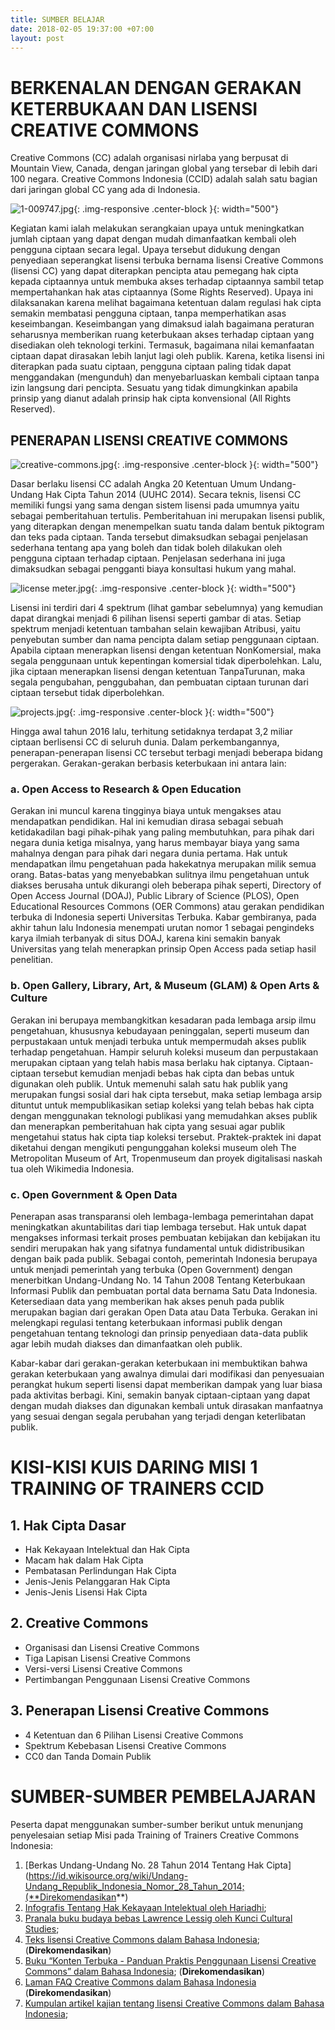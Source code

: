 ```yaml
---
title: SUMBER BELAJAR
date: 2018-02-05 19:37:00 +07:00
layout: post
---
```


# **BERKENALAN DENGAN GERAKAN KETERBUKAAN DAN LISENSI CREATIVE COMMONS**

Creative Commons (CC) adalah organisasi nirlaba yang berpusat di Mountain View, Canada, dengan jaringan global yang tersebar di lebih dari 100 negara. Creative Commons Indonesia (CCID) adalah salah satu bagian dari jaringan global CC yang ada di Indonesia. 

![1-009747.jpg](/uploads/1-009747.jpg){: .img-responsive .center-block }{: width="500"}

Kegiatan kami ialah melakukan serangkaian upaya untuk meningkatkan jumlah ciptaan yang dapat dengan mudah dimanfaatkan kembali oleh pengguna ciptaan secara legal. Upaya tersebut didukung dengan penyediaan seperangkat lisensi terbuka bernama lisensi Creative Commons (lisensi CC) yang dapat diterapkan pencipta atau pemegang hak cipta kepada ciptaannya untuk membuka akses terhadap ciptaannya sambil tetap mempertahankan hak atas ciptaannya (Some Rights Reserved). Upaya ini dilaksanakan karena melihat bagaimana ketentuan dalam regulasi hak cipta semakin membatasi pengguna ciptaan, tanpa memperhatikan asas keseimbangan. Keseimbangan yang dimaksud ialah bagaimana peraturan seharusnya memberikan ruang keterbukaan akses terhadap ciptaan yang disediakan oleh teknologi terkini. Termasuk, bagaimana nilai kemanfaatan ciptaan dapat dirasakan lebih lanjut lagi oleh publik.
Karena, ketika lisensi ini diterapkan pada suatu ciptaan, pengguna ciptaan paling tidak dapat menggandakan (mengunduh) dan menyebarluaskan kembali ciptaan tanpa izin langsung dari pencipta. Sesuatu yang tidak dimungkinkan apabila prinsip yang dianut adalah prinsip hak cipta konvensional (All Rights Reserved).

## **PENERAPAN LISENSI CREATIVE COMMONS**

![creative-commons.jpg](/uploads/creative-commons.jpg){: .img-responsive .center-block }{: width="500"}

Dasar berlaku lisensi CC adalah Angka 20 Ketentuan Umum Undang-Undang Hak Cipta Tahun 2014 (UUHC 2014). Secara teknis, lisensi CC memiliki fungsi yang sama dengan sistem lisensi pada umumnya yaitu sebagai pemberitahuan tertulis. Pemberitahuan ini merupakan lisensi publik, yang diterapkan dengan menempelkan suatu tanda dalam bentuk piktogram dan teks pada ciptaan. Tanda tersebut dimaksudkan sebagai penjelasan sederhana tentang apa yang boleh dan tidak boleh dilakukan oleh pengguna ciptaan terhadap ciptaan. Penjelasan sederhana ini juga dimaksudkan sebagai pengganti biaya konsultasi hukum yang mahal.

![license meter.jpg](/uploads/license%20meter.jpg){: .img-responsive .center-block }{: width="500"}

Lisensi ini terdiri dari 4 spektrum (lihat gambar sebelumnya) yang kemudian dapat dirangkai menjadi 6 pilihan lisensi seperti gambar di atas. Setiap spektrum menjadi ketentuan tambahan selain kewajiban Atribusi, yaitu penyebutan sumber dan nama pencipta dalam setiap penggunaan ciptaan. Apabila ciptaan menerapkan lisensi dengan ketentuan NonKomersial, maka segala penggunaan untuk kepentingan komersial tidak diperbolehkan. Lalu, jika ciptaan menerapkan lisensi dengan ketentuan TanpaTurunan, maka segala pengubahan, penggubahan, dan pembuatan ciptaan turunan dari ciptaan tersebut tidak diperbolehkan.

![projects.jpg](/uploads/projects.jpg){: .img-responsive .center-block }{: width="500"}

Hingga awal tahun 2016 lalu, terhitung setidaknya terdapat 3,2 miliar ciptaan berlisensi CC di seluruh dunia. Dalam perkembangannya, penerapan-penerapan lisensi CC tersebut terbagi menjadi beberapa bidang pergerakan. Gerakan-gerakan berbasis keterbukaan ini antara lain:

### **a. Open Access to Research & Open Education**

Gerakan ini muncul karena tingginya biaya untuk mengakses atau mendapatkan pendidikan. Hal ini kemudian dirasa sebagai sebuah ketidakadilan bagi pihak-pihak yang paling membutuhkan, para pihak dari negara dunia ketiga misalnya, yang harus membayar biaya yang sama mahalnya dengan para pihak dari negara dunia pertama. Hak untuk mendapatkan ilmu pengetahuan pada hakekatnya merupakan milik semua orang. Batas-batas yang menyebabkan sulitnya ilmu pengetahuan untuk diakses berusaha untuk dikurangi oleh beberapa pihak seperti, Directory of Open Access Journal (DOAJ), Public Library of Science (PLOS), Open Educational Resources Commons (OER Commons) atau gerakan pendidikan terbuka di Indonesia seperti Universitas Terbuka. Kabar gembiranya, pada akhir tahun lalu Indonesia menempati urutan nomor 1 sebagai pengindeks karya ilmiah terbanyak di situs DOAJ, karena kini semakin banyak Universitas yang telah menerapkan prinsip Open Access pada setiap hasil penelitian.

### **b. Open Gallery, Library, Art, & Museum (GLAM) & Open Arts & Culture**

Gerakan ini berupaya membangkitkan kesadaran pada lembaga arsip ilmu pengetahuan, khususnya kebudayaan peninggalan, seperti museum dan perpustakaan untuk menjadi terbuka untuk mempermudah akses publik terhadap pengetahuan. Hampir seluruh koleksi museum dan perpustakaan merupakan ciptaan yang telah habis masa berlaku hak ciptanya. Ciptaan-ciptaan tersebut kemudian menjadi bebas hak cipta dan bebas untuk digunakan oleh publik. Untuk memenuhi salah satu hak publik yang merupakan fungsi sosial dari hak cipta tersebut, maka setiap lembaga arsip dituntut untuk mempublikasikan setiap koleksi yang telah bebas hak cipta dengan menggunakan teknologi publikasi yang memudahkan akses publik dan menerapkan pemberitahuan hak cipta yang sesuai agar publik mengetahui status hak cipta tiap koleksi tersebut. Praktek-praktek ini dapat diketahui dengan mengikuti pengunggahan koleksi museum oleh The Metropolitan Museum of Art, Tropenmuseum dan proyek digitalisasi naskah tua oleh Wikimedia Indonesia.

### **c. Open Government & Open Data**

Penerapan asas transparansi oleh lembaga-lembaga pemerintahan dapat meningkatkan akuntabilitas dari tiap lembaga tersebut. Hak untuk dapat mengakses informasi terkait proses pembuatan kebijakan dan kebijakan itu sendiri merupakan hak yang sifatnya fundamental untuk didistribusikan dengan baik pada publik. Sebagai contoh, pemerintah Indonesia berupaya untuk menjadi pemerintah yang terbuka (Open Government) dengan menerbitkan Undang-Undang No. 14 Tahun 2008 Tentang Keterbukaan Informasi Publik dan pembuatan portal data bernama Satu Data Indonesia. Ketersediaan data yang memberikan hak akses penuh pada publik merupakan bagian dari gerakan Open Data atau Data Terbuka. Gerakan ini melengkapi regulasi tentang keterbukaan informasi publik dengan pengetahuan tentang teknologi dan prinsip penyediaan data-data publik agar lebih mudah diakses dan dimanfaatkan oleh publik.
 
Kabar-kabar dari gerakan-gerakan keterbukaan ini membuktikan bahwa gerakan keterbukaan yang awalnya dimulai dari modifikasi dan penyesuaian perangkat hukum seperti lisensi dapat memberikan dampak yang luar biasa pada aktivitas berbagi. Kini, semakin banyak ciptaan-ciptaan yang dapat dengan mudah diakses dan digunakan kembali untuk dirasakan manfaatnya yang sesuai dengan segala perubahan yang terjadi dengan keterlibatan publik.

# **KISI-KISI KUIS DARING MISI 1 TRAINING OF TRAINERS CCID**

## **1. Hak Cipta Dasar**

- Hak Kekayaan Intelektual dan Hak Cipta
- Macam hak dalam Hak Cipta
- Pembatasan Perlindungan Hak Cipta
- Jenis-Jenis Pelanggaran Hak Cipta
- Jenis-Jenis Lisensi Hak Cipta

## **2. Creative Commons**

- Organisasi dan Lisensi Creative Commons
- Tiga Lapisan Lisensi Creative Commons
- Versi-versi Lisensi Creative Commons
- Pertimbangan Penggunaan Lisensi Creative Commons

## **3. Penerapan Lisensi Creative Commons**

- 4 Ketentuan dan 6 Pilihan Lisensi Creative Commons
- Spektrum Kebebasan Lisensi Creative Commons
- CC0 dan Tanda Domain Publik


# **SUMBER-SUMBER PEMBELAJARAN**

Peserta dapat menggunakan sumber-sumber berikut untuk menunjang penyelesaian setiap Misi pada Training of Trainers Creative Commons Indonesia:

1. [Berkas Undang-Undang No. 28 Tahun 2014 Tentang Hak Cipta](https://id.wikisource.org/wiki/Undang-Undang_Republik_Indonesia_Nomor_28_Tahun_2014;(**Direkomendasikan**)
2. [Infografis Tentang Hak Kekayaan Intelektual oleh Hariadhi](https://commons.wikimedia.org/wiki/File:Infografis-Hak-Cipta-7-Agustus-2015.jpg);
3. [Pranala buku budaya bebas Lawrence Lessig oleh Kunci Cultural Studies](http://kunci.or.id/collections/buku-lawrence-lessig-budaya-bebas/);
4. [Teks lisensi Creative Commons dalam Bahasa Indonesia](http://creativecommons.or.id/lisensi-cc-bahasa-indonesia/);(**Direkomendasikan**)
5. [Buku “Konten Terbuka - Panduan Praktis Penggunaan Lisensi Creative Commons” dalam Bahasa Indonesia](https://commons.wikimedia.org/wiki/File:Konten_Terbuka_%E2%80%93_Pedoman_Praktis_Penggunaan_Lisensi_Creative_Commons.pdf); (**Direkomendasikan**)
6. [Laman FAQ Creative Commons dalam Bahasa Indonesia](http://creativecommons.or.id/faq/) (**Direkomendasikan**)
7. [Kumpulan artikel kajian tentang lisensi Creative Commons dalam Bahasa Indonesia](http://creativecommons.or.id/kajian/);